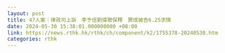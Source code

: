 ```yaml
---
layout: post
title: 47人案｜律政司上訴　李予信劉偉聰保釋　罪成被告6.25求情
date: 2024-05-30 15:38:01.000000000 +08:00
link: https://news.rthk.hk/rthk/ch/component/k2/1755378-20240530.htm
categories: rthk
---
```



